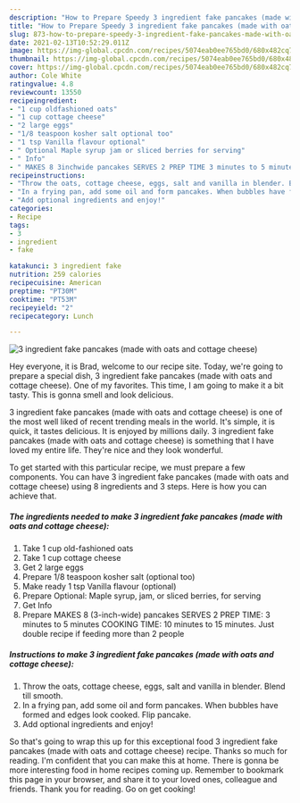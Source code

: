 ```yaml
---
description: "How to Prepare Speedy 3 ingredient fake pancakes (made with oats and cottage cheese)"
title: "How to Prepare Speedy 3 ingredient fake pancakes (made with oats and cottage cheese)"
slug: 873-how-to-prepare-speedy-3-ingredient-fake-pancakes-made-with-oats-and-cottage-cheese
date: 2021-02-13T10:52:29.011Z
image: https://img-global.cpcdn.com/recipes/5074eab0ee765bd0/680x482cq70/3-ingredient-fake-pancakes-made-with-oats-and-cottage-cheese-recipe-main-photo.jpg
thumbnail: https://img-global.cpcdn.com/recipes/5074eab0ee765bd0/680x482cq70/3-ingredient-fake-pancakes-made-with-oats-and-cottage-cheese-recipe-main-photo.jpg
cover: https://img-global.cpcdn.com/recipes/5074eab0ee765bd0/680x482cq70/3-ingredient-fake-pancakes-made-with-oats-and-cottage-cheese-recipe-main-photo.jpg
author: Cole White
ratingvalue: 4.8
reviewcount: 13550
recipeingredient:
- "1 cup oldfashioned oats"
- "1 cup cottage cheese"
- "2 large eggs"
- "1/8 teaspoon kosher salt optional too"
- "1 tsp Vanilla flavour optional"
- " Optional Maple syrup jam or sliced berries for serving"
- " Info"
- " MAKES 8 3inchwide pancakes SERVES 2 PREP TIME 3 minutes to 5 minutes COOKING TIME 10 minutes to 15 minutes Just double recipe if feeding more than 2 people"
recipeinstructions:
- "Throw the oats, cottage cheese, eggs, salt and vanilla in blender. Blend till smooth."
- "In a frying pan, add some oil and form pancakes. When bubbles have formed and edges look cooked. Flip pancake."
- "Add optional ingredients and enjoy!"
categories:
- Recipe
tags:
- 3
- ingredient
- fake

katakunci: 3 ingredient fake 
nutrition: 259 calories
recipecuisine: American
preptime: "PT30M"
cooktime: "PT53M"
recipeyield: "2"
recipecategory: Lunch

---
```



![3 ingredient fake pancakes (made with oats and cottage cheese)](https://img-global.cpcdn.com/recipes/5074eab0ee765bd0/680x482cq70/3-ingredient-fake-pancakes-made-with-oats-and-cottage-cheese-recipe-main-photo.jpg)

Hey everyone, it is Brad, welcome to our recipe site. Today, we're going to prepare a special dish, 3 ingredient fake pancakes (made with oats and cottage cheese). One of my favorites. This time, I am going to make it a bit tasty. This is gonna smell and look delicious.



3 ingredient fake pancakes (made with oats and cottage cheese) is one of the most well liked of recent trending meals in the world. It's simple, it is quick, it tastes delicious. It is enjoyed by millions daily. 3 ingredient fake pancakes (made with oats and cottage cheese) is something that I have loved my entire life. They're nice and they look wonderful.


To get started with this particular recipe, we must prepare a few components. You can have 3 ingredient fake pancakes (made with oats and cottage cheese) using 8 ingredients and 3 steps. Here is how you can achieve that.

<!--inarticleads1-->

##### The ingredients needed to make 3 ingredient fake pancakes (made with oats and cottage cheese):

1. Take 1 cup old-fashioned oats
1. Take 1 cup cottage cheese
1. Get 2 large eggs
1. Prepare 1/8 teaspoon kosher salt (optional too)
1. Make ready 1 tsp Vanilla flavour (optional)
1. Prepare  Optional: Maple syrup, jam, or sliced berries, for serving
1. Get  Info
1. Prepare  MAKES 8 (3-inch-wide) pancakes SERVES 2 PREP TIME: 3 minutes to 5 minutes COOKING TIME: 10 minutes to 15 minutes. Just double recipe if feeding more than 2 people




<!--inarticleads2-->

##### Instructions to make 3 ingredient fake pancakes (made with oats and cottage cheese):

1. Throw the oats, cottage cheese, eggs, salt and vanilla in blender. Blend till smooth.
1. In a frying pan, add some oil and form pancakes. When bubbles have formed and edges look cooked. Flip pancake.
1. Add optional ingredients and enjoy!




So that's going to wrap this up for this exceptional food 3 ingredient fake pancakes (made with oats and cottage cheese) recipe. Thanks so much for reading. I'm confident that you can make this at home. There is gonna be more interesting food in home recipes coming up. Remember to bookmark this page in your browser, and share it to your loved ones, colleague and friends. Thank you for reading. Go on get cooking!

